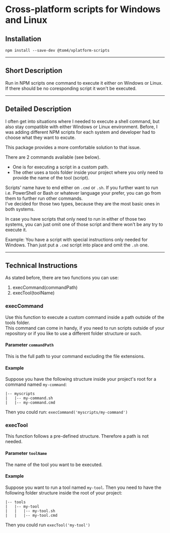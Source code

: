 # Cross-platform scripts for Windows and Linux

## Installation
`npm install --save-dev @tom4/xplatform-scripts`

---

## Short Description
Run in NPM scripts one command to execute it either on Windows or Linux. If there should be no coresponding script it won't be executed.

---

## Detailed Description
I often get into situations where I needed to execute a shell command, but also stay compatible with either Windows or Linux environment.
Before, I was adding different NPM scripts for each system and developer had to choose what they want to excute.

This package provides a more comfortable solution to that issue.

There are 2 commands available (see below). <br>
* One is for executing a script in a custom path.
* The other uses a tools folder inside your project where you only need to provide the name of the tool (script).

Scripts' name have to end either on `.cmd` or `.sh`. If you further want to run i.e. PowerShell or Bash or whatever language your prefer, you can go from them to further run other commands.<br>
I've decided for those two types, because they are the most basic ones in both systems.

In case you have scripts that only need to run in either of those two systems, you can just omit one of those script and there won't be any try to execute it.

Example: You have a script with special instructions only needed for Windows. Than just put a `.cmd` script into place and omit the `.sh` one.

---

## Technical Instructions
As stated before, there are two functions you can use:
1. execCommand(commandPath)
2. execTool(toolName)

### __execCommand__
Use this function to execute a custom command inside a path outside of the tools folder.<br>
This command can come in handy, if you need to run scripts outside of your repository or if you like to use a different folder structure or such.

#### Parameter `commandPath`
This is the full path to your command excluding the file extensions.

#### Example
Suppose you have the following structure inside your project's root for a command named `my-command`:<br>
```
|-- myscripts
|   |-- my-command.sh
|   |-- my-command.cmd
```
Then you could run: `execCommand('myscripts/my-command')`

### __execTool__
This function follows a pre-defined structure. Therefore a path is not needed.

#### Parameter `toolName`
The name of the tool you want to be executed.

#### Example
Suppose you want to run a tool named `my-tool`. Then you need to have the following folder structure inside the root of your project:
```
|-- tools
|   |-- my-tool
|   |   |-- my-tool.sh
|   |   |-- my-tool.cmd
```
Then you could run `execTool('my-tool')`